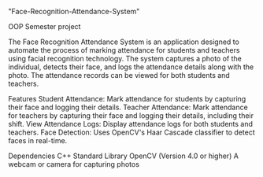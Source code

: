 "Face-Recognition-Attendance-System" 

OOP Semester project

The Face Recognition Attendance System is an application designed to automate the process of marking attendance for students and teachers using facial recognition technology. The system captures a photo of the individual, detects their face, and logs the attendance details along with the photo. The attendance records can be viewed for both students and teachers.

Features
Student Attendance: Mark attendance for students by capturing their face and logging their details.
Teacher Attendance: Mark attendance for teachers by capturing their face and logging their details, including their shift.
View Attendance Logs: Display attendance logs for both students and teachers.
Face Detection: Uses OpenCV's Haar Cascade classifier to detect faces in real-time.

Dependencies
C++ Standard Library
OpenCV (Version 4.0 or higher)
A webcam or camera for capturing photos

